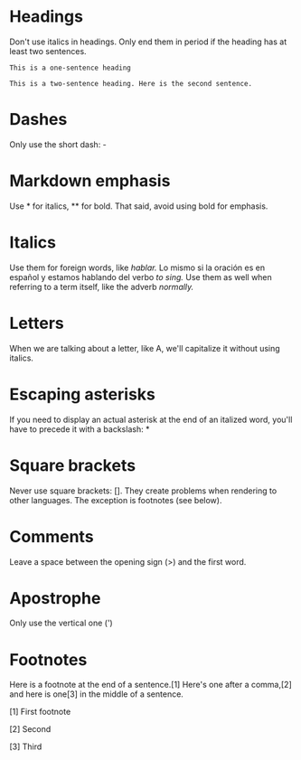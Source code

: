# Headings

Don't use italics in headings. Only end them in period if the heading has at least two sentences.

    This is a one-sentence heading

    This is a two-sentence heading. Here is the second sentence.

# Dashes

Only use the short dash: -

# Markdown emphasis

Use * for italics, ** for bold. That said, avoid using bold for emphasis.

# Italics

Use them for foreign words, like *hablar.* Lo mismo si la oración es en español y estamos hablando del verbo *to sing.*
Use them as well when referring to a term itself, like the adverb *normally.*

# Letters

When we are talking about a letter, like A, we'll capitalize it without using italics.

# Escaping asterisks

If you need to display an actual asterisk at the end of an italized word, you'll have to precede it with a backslash: \*

# Square brackets

Never use square brackets: []. They create problems when rendering to other languages. The exception is 
footnotes (see below).

# Comments

Leave a space between the opening sign (>) and the first word.

# Apostrophe

Only use the vertical one (')

# Footnotes

Here is a footnote at the end of a sentence.[1] Here's one after a comma,[2] and here is one[3] in the middle of a sentence.

[1] First footnote

[2] Second

[3] Third